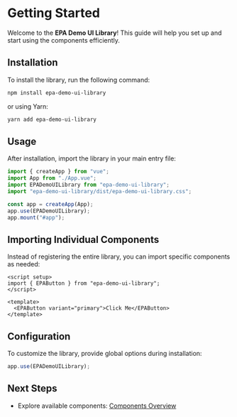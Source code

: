 # Getting Started

Welcome to the **EPA Demo UI Library**! This guide will help you set up and start using the components efficiently.

## Installation

To install the library, run the following command:

```sh
npm install epa-demo-ui-library
```

or using Yarn:

```sh
yarn add epa-demo-ui-library
```

## Usage

After installation, import the library in your main entry file:

```ts
import { createApp } from "vue";
import App from "./App.vue";
import EPADemoUILibrary from "epa-demo-ui-library";
import "epa-demo-ui-library/dist/epa-demo-ui-library.css";

const app = createApp(App);
app.use(EPADemoUILibrary);
app.mount("#app");
```

## Importing Individual Components

Instead of registering the entire library, you can import specific components as needed:

```vue
<script setup>
import { EPAButton } from "epa-demo-ui-library";
</script>

<template>
  <EPAButton variant="primary">Click Me</EPAButton>
</template>
```

## Configuration

To customize the library, provide global options during installation:

```ts
app.use(EPADemoUILibrary);
```

## Next Steps

- Explore available components: [Components Overview](/components)
